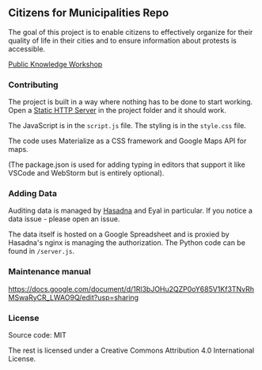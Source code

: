 Citizens for Municipalities Repo
-------------------------------------

The goal of this project is to enable citizens to effectively organize for their quality of life in their cities and to ensure information about protests is accessible.

[Public Knowledge Workshop](http://www.hasadna.org.il/)

### Contributing

The project is built in a way where nothing has to be done to start working. Open a [Static HTTP Server](https://gist.github.com/willurd/5720255) in the project folder and it should work.

The JavaScript is in the `script.js` file.
The styling is in the `style.css` file.

The code uses Materialize as a CSS framework and Google Maps API for maps.

(The package.json is used for adding typing in editors that support it like VSCode and WebStorm but is entirely optional).

### Adding Data

Auditing data is managed by [Hasadna](https://github.com/hasadna) and Eyal in particular. If you notice a data issue - please open an issue.

The data itself is hosted on a Google Spreadsheet and is proxied by Hasadna's nginx is managing the authorization. The Python code can be found in `/server.js`.

### Maintenance manual

https://docs.google.com/document/d/1Rl3bJOHu2QZP0oY685V1Kf3TNvRhMSwaRyCR_LWAO9Q/edit?usp=sharing

### License

Source code: MIT

The rest is licensed under a Creative Commons Attribution 4.0 International License.
